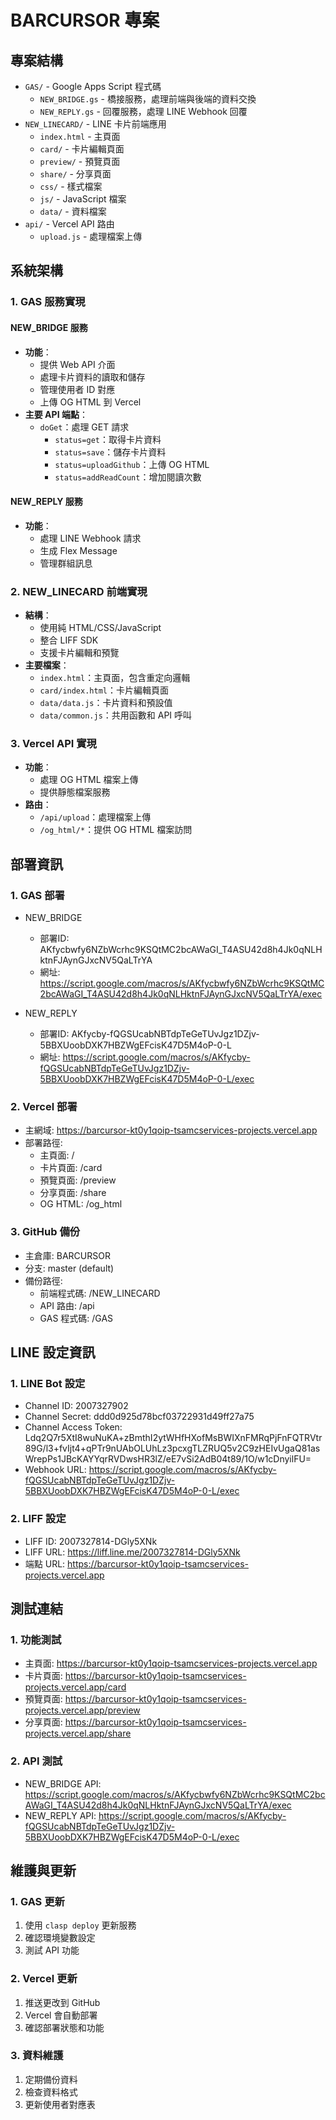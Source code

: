 # BARCURSOR 專案

## 專案結構

- `GAS/` - Google Apps Script 程式碼
  - `NEW_BRIDGE.gs` - 橋接服務，處理前端與後端的資料交換
  - `NEW_REPLY.gs` - 回覆服務，處理 LINE Webhook 回覆
- `NEW_LINECARD/` - LINE 卡片前端應用
  - `index.html` - 主頁面
  - `card/` - 卡片編輯頁面
  - `preview/` - 預覽頁面
  - `share/` - 分享頁面
  - `css/` - 樣式檔案
  - `js/` - JavaScript 檔案
  - `data/` - 資料檔案
- `api/` - Vercel API 路由
  - `upload.js` - 處理檔案上傳

## 系統架構

### 1. GAS 服務實現

#### NEW_BRIDGE 服務
- **功能**：
  - 提供 Web API 介面
  - 處理卡片資料的讀取和儲存
  - 管理使用者 ID 對應
  - 上傳 OG HTML 到 Vercel
- **主要 API 端點**：
  - `doGet`：處理 GET 請求
    - `status=get`：取得卡片資料
    - `status=save`：儲存卡片資料
    - `status=uploadGithub`：上傳 OG HTML
    - `status=addReadCount`：增加閱讀次數

#### NEW_REPLY 服務
- **功能**：
  - 處理 LINE Webhook 請求
  - 生成 Flex Message
  - 管理群組訊息

### 2. NEW_LINECARD 前端實現

- **結構**：
  - 使用純 HTML/CSS/JavaScript
  - 整合 LIFF SDK
  - 支援卡片編輯和預覽
- **主要檔案**：
  - `index.html`：主頁面，包含重定向邏輯
  - `card/index.html`：卡片編輯頁面
  - `data/data.js`：卡片資料和預設值
  - `data/common.js`：共用函數和 API 呼叫

### 3. Vercel API 實現

- **功能**：
  - 處理 OG HTML 檔案上傳
  - 提供靜態檔案服務
- **路由**：
  - `/api/upload`：處理檔案上傳
  - `/og_html/*`：提供 OG HTML 檔案訪問

## 部署資訊

### 1. GAS 部署
- NEW_BRIDGE
  - 部署ID: AKfycbwfy6NZbWcrhc9KSQtMC2bcAWaGI_T4ASU42d8h4Jk0qNLHktnFJAynGJxcNV5QaLTrYA
  - 網址: https://script.google.com/macros/s/AKfycbwfy6NZbWcrhc9KSQtMC2bcAWaGI_T4ASU42d8h4Jk0qNLHktnFJAynGJxcNV5QaLTrYA/exec

- NEW_REPLY
  - 部署ID: AKfycby-fQGSUcabNBTdpTeGeTUvJgz1DZjv-5BBXUoobDXK7HBZWgEFcisK47D5M4oP-0-L
  - 網址: https://script.google.com/macros/s/AKfycby-fQGSUcabNBTdpTeGeTUvJgz1DZjv-5BBXUoobDXK7HBZWgEFcisK47D5M4oP-0-L/exec

### 2. Vercel 部署
- 主網域: https://barcursor-kt0y1qoip-tsamcservices-projects.vercel.app
- 部署路徑:
  - 主頁面: /
  - 卡片頁面: /card
  - 預覽頁面: /preview
  - 分享頁面: /share
  - OG HTML: /og_html

### 3. GitHub 備份
- 主倉庫: BARCURSOR
- 分支: master (default)
- 備份路徑:
  - 前端程式碼: /NEW_LINECARD
  - API 路由: /api
  - GAS 程式碼: /GAS

## LINE 設定資訊

### 1. LINE Bot 設定
- Channel ID: 2007327902
- Channel Secret: ddd0d925d78bcf03722931d49ff27a75
- Channel Access Token: Ldq2Q7r5XtI8wuNuKA+zBmthI2ytWHfHXofMsBWIXnFMRqPjFnFQTRVtr89G/l3+fvIjt4+qPTr9nUAbOLUhLz3pcxgTLZRUQ5v2C9zHEIvUgaQ81asWrepPs1JBcKAYYqrRVDwsHR3lZ/eE7vSi2AdB04t89/1O/w1cDnyilFU=
- Webhook URL: https://script.google.com/macros/s/AKfycby-fQGSUcabNBTdpTeGeTUvJgz1DZjv-5BBXUoobDXK7HBZWgEFcisK47D5M4oP-0-L/exec

### 2. LIFF 設定
- LIFF ID: 2007327814-DGly5XNk
- LIFF URL: https://liff.line.me/2007327814-DGly5XNk
- 端點 URL: https://barcursor-kt0y1qoip-tsamcservices-projects.vercel.app

## 測試連結

### 1. 功能測試
- 主頁面: https://barcursor-kt0y1qoip-tsamcservices-projects.vercel.app
- 卡片頁面: https://barcursor-kt0y1qoip-tsamcservices-projects.vercel.app/card
- 預覽頁面: https://barcursor-kt0y1qoip-tsamcservices-projects.vercel.app/preview
- 分享頁面: https://barcursor-kt0y1qoip-tsamcservices-projects.vercel.app/share

### 2. API 測試
- NEW_BRIDGE API: https://script.google.com/macros/s/AKfycbwfy6NZbWcrhc9KSQtMC2bcAWaGI_T4ASU42d8h4Jk0qNLHktnFJAynGJxcNV5QaLTrYA/exec
- NEW_REPLY API: https://script.google.com/macros/s/AKfycby-fQGSUcabNBTdpTeGeTUvJgz1DZjv-5BBXUoobDXK7HBZWgEFcisK47D5M4oP-0-L/exec

## 維護與更新

### 1. GAS 更新
1. 使用 `clasp deploy` 更新服務
2. 確認環境變數設定
3. 測試 API 功能

### 2. Vercel 更新
1. 推送更改到 GitHub
2. Vercel 會自動部署
3. 確認部署狀態和功能

### 3. 資料維護
1. 定期備份資料
2. 檢查資料格式
3. 更新使用者對應表 